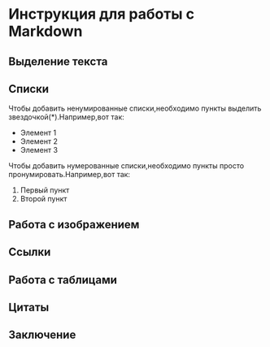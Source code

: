 # Инструкция для работы с Markdown

## Выделение текста

## Списки

Чтобы добавить ненумированные списки,необходимо пункты выделить звездочкой(*).Например,вот так:
* Элемент 1
* Элемент 2
* Элемент 3

Чтобы добавить  нумерованные списки,необходимо пункты просто пронумировать.Например,вот так:
1. Первый пункт
2. Второй пункт
## Работа с изображением

## Ссылки

## Работа с таблицами

## Цитаты

## Заключение